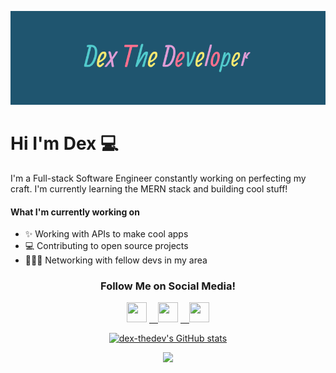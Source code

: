 
<p align="center">
  <img src="https://github.com/Dex-theDev/Dex-theDev/blob/main/github-banner2.gif?raw=true">
</p>

# Hi I'm Dex 💻

I'm a Full-stack Software Engineer constantly working on perfecting my craft. I'm currently learning the MERN stack and building cool stuff!


#### What I'm currently working on

- ✨ Working with APIs to make cool apps
- 💻 Contributing to open source projects
- 👩🏾‍💻 Networking with fellow devs in my area

<p align="center">
<h3 align="center"> Follow Me on Social Media!</h3>
  
</p>
                  
  <p align="center"> <a href="https://dexthedev" target="_blank" rel="noreferrer"><img src="https://raw.githubusercontent.com/danielcranney/readme-generator/main/public/icons/socials/hashnode.svg" width="32" height="32" /></a> <a href="https://www.linkedin.com/in/dex-joseph" target="_blank" rel="noreferrer">&emsp;<img src="https://raw.githubusercontent.com/danielcranney/readme-generator/main/public/icons/socials/linkedin.svg" width="32" height="32" /></a> <a href="https://www.twitter.com/DextheDev_" target="_blank" rel="noreferrer">&emsp;<img src="https://raw.githubusercontent.com/danielcranney/readme-generator/main/public/icons/socials/twitter.svg" width="32" height="32" /></a></p>


<p align="center">
<a href="http://www.github.com/dex-thedev"><img src="https://github-readme-stats.vercel.app/api?username=dex-thedev&show_icons=true&hide=&count_private=true&title_color=0891b2&text_color=ffffff&icon_color=0891b2&bg_color=1c1917&hide_border=true&show_icons=true" alt="dex-thedev's GitHub stats" /></a>
</p>
<p align="center">
<a href="http://www.github.com/dex-thedev"><img src="https://github-readme-streak-stats.herokuapp.com/?user=dex-thedev&stroke=ffffff&background=1c1917&ring=0891b2&fire=0891b2&currStreakNum=ffffff&currStreakLabel=0891b2&sideNums=ffffff&sideLabels=ffffff&dates=ffffff&hide_border=true" /></a>
  </p>
<!--
![Codewars](https://img.shields.io/badge/Codewars-B1361E?style=for-the-badge&logo=codewars&logoColor=grey)
![MDN Web Docs](https://img.shields.io/badge/MDN_Web_Docs-black?style=for-the-badge&logo=mdnwebdocs&logoColor=pink)
![NodeJS](https://img.shields.io/badge/node.js-6DA55F?style=for-the-badge&logo=node.js&logoColor=pink)
![React](https://img.shields.io/badge/react-%2320232a.svg?style=for-the-badge&logo=react&logoColor=%2361DAFB)
![Visual Studio Code](https://img.shields.io/badge/Visual%20Studio%20Code-0078d7.svg?style=for-the-badge&logo=visual-studio-code&logoColor=pink)
![HTML5](https://img.shields.io/badge/html5-%23E34F26.svg?style=for-the-badge&logo=html5&logoColor=pink)
![JavaScript](https://img.shields.io/badge/javascript-%23323330.svg?style=for-the-badge&logo=javascript&logoColor=%23F7DF1E)
![Notion](https://img.shields.io/badge/Notion-%23000000.svg?style=for-the-badge&logo=notion&logoColor=pink)
-->

<!--
**Dex-theDev/Dex-theDev** is a ✨ _special_ ✨ repository because its `README.md` (this file) appears on your GitHub profile.

Here are some ideas to get you started:

- 🔭 I’m currently working on ...
- 🌱 I’m currently learning ...
- 👯 I’m looking to collaborate on ...
- 🤔 I’m looking for help with ...
- 💬 Ask me about ...
- 📫 How to reach me: ...
- 😄 Pronouns: ...
- ⚡ Fun fact: ...
-->

